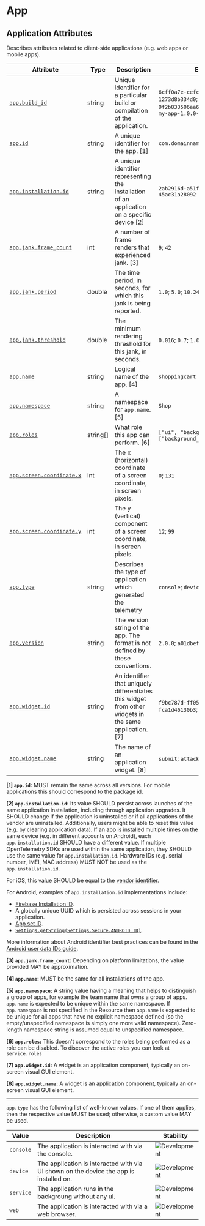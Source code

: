 <!-- NOTE: THIS FILE IS AUTOGENERATED. DO NOT EDIT BY HAND. -->
<!-- see templates/registry/markdown/attribute_namespace.md.j2 -->

# App

## Application Attributes

Describes attributes related to client-side applications (e.g. web apps or mobile apps).

| Attribute | Type | Description | Examples | Stability |
|---|---|---|---|---|
| <a id="app-build-id" href="#app-build-id">`app.build_id`</a> | string | Unique identifier for a particular build or compilation of the application. | `6cff0a7e-cefc-4668-96f5-1273d8b334d0`; `9f2b833506aa6973a92fde9733e6271f`; `my-app-1.0.0-code-123` | ![Development](https://img.shields.io/badge/-development-blue) |
| <a id="app-id" href="#app-id">`app.id`</a> | string | A unique identifier for the app. [1] | `com.domainname.applicationname` | ![Development](https://img.shields.io/badge/-development-blue) |
| <a id="app-installation-id" href="#app-installation-id">`app.installation.id`</a> | string | A unique identifier representing the installation of an application on a specific device [2] | `2ab2916d-a51f-4ac8-80ee-45ac31a28092` | ![Development](https://img.shields.io/badge/-development-blue) |
| <a id="app-jank-frame-count" href="#app-jank-frame-count">`app.jank.frame_count`</a> | int | A number of frame renders that experienced jank. [3] | `9`; `42` | ![Development](https://img.shields.io/badge/-development-blue) |
| <a id="app-jank-period" href="#app-jank-period">`app.jank.period`</a> | double | The time period, in seconds, for which this jank is being reported. | `1.0`; `5.0`; `10.24` | ![Development](https://img.shields.io/badge/-development-blue) |
| <a id="app-jank-threshold" href="#app-jank-threshold">`app.jank.threshold`</a> | double | The minimum rendering threshold for this jank, in seconds. | `0.016`; `0.7`; `1.024` | ![Development](https://img.shields.io/badge/-development-blue) |
| <a id="app-name" href="#app-name">`app.name`</a> | string | Logical name of the app. [4] | `shoppingcart` | ![Development](https://img.shields.io/badge/-development-blue) |
| <a id="app-namespace" href="#app-namespace">`app.namespace`</a> | string | A namespace for `app.name`. [5] | `Shop` | ![Development](https://img.shields.io/badge/-development-blue) |
| <a id="app-roles" href="#app-roles">`app.roles`</a> | string[] | What role this app can perform. [6] | `["ui", "background_tasks"]`; `["background_tasks"]` | ![Development](https://img.shields.io/badge/-development-blue) |
| <a id="app-screen-coordinate-x" href="#app-screen-coordinate-x">`app.screen.coordinate.x`</a> | int | The x (horizontal) coordinate of a screen coordinate, in screen pixels. | `0`; `131` | ![Development](https://img.shields.io/badge/-development-blue) |
| <a id="app-screen-coordinate-y" href="#app-screen-coordinate-y">`app.screen.coordinate.y`</a> | int | The y (vertical) component of a screen coordinate, in screen pixels. | `12`; `99` | ![Development](https://img.shields.io/badge/-development-blue) |
| <a id="app-type" href="#app-type">`app.type`</a> | string | Describes the type of application which generated the telemetry | `console`; `device`; `service` | ![Development](https://img.shields.io/badge/-development-blue) |
| <a id="app-version" href="#app-version">`app.version`</a> | string | The version string of the app. The format is not defined by these conventions. | `2.0.0`; `a01dbef8a` | ![Development](https://img.shields.io/badge/-development-blue) |
| <a id="app-widget-id" href="#app-widget-id">`app.widget.id`</a> | string | An identifier that uniquely differentiates this widget from other widgets in the same application. [7] | `f9bc787d-ff05-48ad-90e1-fca1d46130b3`; `submit_order_1829` | ![Development](https://img.shields.io/badge/-development-blue) |
| <a id="app-widget-name" href="#app-widget-name">`app.widget.name`</a> | string | The name of an application widget. [8] | `submit`; `attack`; `Clear Cart` | ![Development](https://img.shields.io/badge/-development-blue) |

**[1] `app.id`:** MUST remain the same across all versions. For mobile applications this should correspond to the package id.

**[2] `app.installation.id`:** Its value SHOULD persist across launches of the same application installation, including through application upgrades.
It SHOULD change if the application is uninstalled or if all applications of the vendor are uninstalled.
Additionally, users might be able to reset this value (e.g. by clearing application data).
If an app is installed multiple times on the same device (e.g. in different accounts on Android), each `app.installation.id` SHOULD have a different value.
If multiple OpenTelemetry SDKs are used within the same application, they SHOULD use the same value for `app.installation.id`.
Hardware IDs (e.g. serial number, IMEI, MAC address) MUST NOT be used as the `app.installation.id`.

For iOS, this value SHOULD be equal to the [vendor identifier](https://developer.apple.com/documentation/uikit/uidevice/identifierforvendor).

For Android, examples of `app.installation.id` implementations include:

- [Firebase Installation ID](https://firebase.google.com/docs/projects/manage-installations).
- A globally unique UUID which is persisted across sessions in your application.
- [App set ID](https://developer.android.com/identity/app-set-id).
- [`Settings.getString(Settings.Secure.ANDROID_ID)`](https://developer.android.com/reference/android/provider/Settings.Secure#ANDROID_ID).

More information about Android identifier best practices can be found in the [Android user data IDs guide](https://developer.android.com/training/articles/user-data-ids).

**[3] `app.jank.frame_count`:** Depending on platform limitations, the value provided MAY be approximation.

**[4] `app.name`:** MUST be the same for all installations of the app.

**[5] `app.namespace`:** A string value having a meaning that helps to distinguish a group of apps, for example the team name that owns a group of apps. `app.name` is expected to be unique within the same namespace. If `app.namespace` is not specified in the Resource then `app.name` is expected to be unique for all apps that have no explicit namespace defined (so the empty/unspecified namespace is simply one more valid namespace). Zero-length namespace string is assumed equal to unspecified namespace.

**[6] `app.roles`:** This doesn't correspond to the roles being performed as a role can be disabled.
To discover the active roles you can look at `service.roles`

**[7] `app.widget.id`:** A widget is an application component, typically an on-screen visual GUI element.

**[8] `app.widget.name`:** A widget is an application component, typically an on-screen visual GUI element.

---

`app.type` has the following list of well-known values. If one of them applies, then the respective value MUST be used; otherwise, a custom value MAY be used.

| Value  | Description | Stability |
|---|---|---|
| `console` | The application is interacted with via the console. | ![Development](https://img.shields.io/badge/-development-blue) |
| `device` | The application is interacted with via UI shown on the device the app is installed on. | ![Development](https://img.shields.io/badge/-development-blue) |
| `service` | The application runs in the backgroung without any ui. | ![Development](https://img.shields.io/badge/-development-blue) |
| `web` | The application is interacted with via a web browser. | ![Development](https://img.shields.io/badge/-development-blue) |
